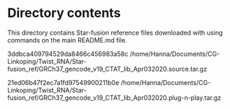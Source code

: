 # Directory contents
This directory contains Star-fusion reference files downloaded with using
 commands on the main README.md file.

3ddbca409794529da8466c456983a58c  /home/Hanna/Documents/CG-Linkoping/Twist_RNA/Star-fusion_ref/GRCh37_gencode_v19_CTAT_lib_Apr032020.source.tar.gz

21ed06b47f2ec7a1fd97549900211b0e  /home/Hanna/Documents/CG-Linkoping/Twist_RNA/Star-fusion_ref/GRCh37_gencode_v19_CTAT_lib_Apr032020.plug-n-play.tar.gz

